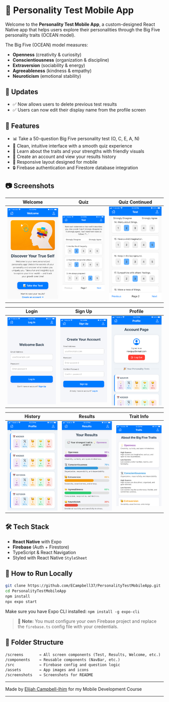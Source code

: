 # 🧠 Personality Test Mobile App

Welcome to the **Personality Test Mobile App**, a custom-designed React Native app that helps users explore their personalities through the Big Five personality traits (OCEAN model).

The Big Five (OCEAN) model measures:
- **Openness** (creativity & curiosity)
- **Conscientiousness** (organization & discipline)
- **Extraversion** (sociability & energy)
- **Agreeableness** (kindness & empathy)
- **Neuroticism** (emotional stability)


## 🙏 Updates
- ✅ Now allows users to delete previous test results
- ✅ Users can now edit their display name from the profile screen


## 🚀 Features

- 📊 Take a 50-question Big Five personality test (O, C, E, A, N)
- 🎨 Clean, intuitive interface with a smooth quiz experience
- 📘 Learn about the traits and your strengths with friendly visuals
- 👤 Create an account and view your results history
- 📱 Responsive layout designed for mobile
- 🔒 Firebase authentication and Firestore database integration

## 📷 Screenshots

| Welcome | Quiz | Quiz Continued |
|--------|------|----------------|
| ![Welcome](screenshots/welcome.PNG) | ![Test1](screenshots/test1.PNG) | ![Test2](screenshots/test2.PNG) |

| Login | Sign Up | Profile |
|-------|---------|---------|
| ![Login](screenshots/login.PNG) | ![SignUp](screenshots/signup.PNG) | ![Account](screenshots/account.PNG) |

| History | Results | Trait Info |
|---------|---------|------------|
| ![History](screenshots/history.PNG) | ![Results](screenshots/results.PNG) | ![Traits](screenshots/traits.PNG) |


## 🛠️ Tech Stack

- **React Native** with Expo
- **Firebase** (Auth + Firestore)
- TypeScript & React Navigation
- Styled with React Native `StyleSheet`

## 🧪 How to Run Locally

```bash
git clone https://github.com/ECampbell37/PersonalityTestMobileApp.git
cd PersonalityTestMobileApp
npm install
npx expo start
```

Make sure you have Expo CLI installed: `npm install -g expo-cli`

> 🔐 **Note:** You must configure your own Firebase project and replace the `firebase.ts` config file with your credentials.

## 📁 Folder Structure

```
/screens       → All screen components (Test, Results, Welcome, etc.)
/components    → Reusable components (NavBar, etc.)
/src           → Firebase config and question logic
/assets        → App images and icons
/screenshots   → Screenshots for README
```

---

Made by [Elijah Campbell-Ihim](https://github.com/ECampbell37) for my Mobile Development Course

---
